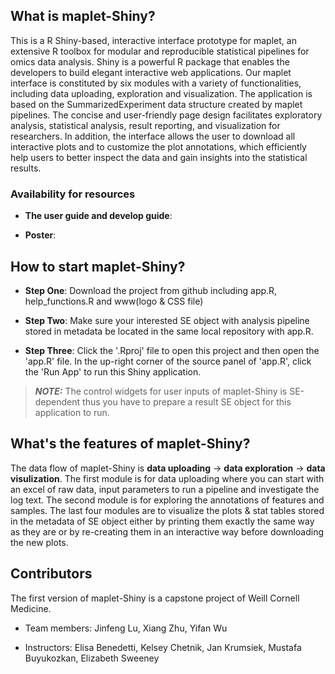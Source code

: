 ## What is maplet-Shiny?

This is a R Shiny-based, interactive interface prototype for maplet, an extensive R toolbox for modular and reproducible statistical pipelines for omics data analysis. Shiny is a powerful R package that enables the developers to build elegant interactive web applications. Our maplet interface is constituted by six modules with a variety of functionalities, including data uploading, exploration and visualization. The application is based on the SummarizedExperiment data structure created by maplet pipelines. The concise and user-friendly page design facilitates exploratory analysis, statistical analysis, result reporting, and visualization for researchers. In addition, the interface allows the user to download all interactive plots and to customize the plot annotations, which efficiently help users to better inspect the data and gain insights into the statistical results. 


### Availability for resources

- **The user guide and develop guide**:

- **Poster**:

## How to start maplet-Shiny?

- **Step One**: Download the project from github including app.R, help_functions.R and www(logo & CSS file)

- **Step Two**: Make sure your interested SE object with analysis pipeline stored in metadata be located in the same local repository with app.R.

- **Step Three**: Click the '.Rproj' file to open this project and then open the 'app.R' file. In the up-right corner of the source panel of 'app.R', click the 'Run App' to run this Shiny application.

> **_NOTE:_** The control widgets for user inputs of maplet-Shiny is SE-dependent thus you have to prepare a result SE object for this application to run.

## What's the features of maplet-Shiny?

The data flow of maplet-Shiny is **data uploading** -> **data exploration** -> **data visulization**. The first module is for data uploading where you can start with an excel of raw data, input parameters to run a pipeline and investigate the log text. The second module is for exploring the annotations of features and samples. The last four modules are to visualize the plots & stat tables stored in the metadata of SE object either by printing them exactly the same way as they are or by re-creating them in an interactive way before downloading the new plots.

## Contributors

The first version of maplet-Shiny is a capstone project of Weill Cornell Medicine.

- Team members: Jinfeng Lu, Xiang Zhu, Yifan Wu

- Instructors: Elisa Benedetti, Kelsey Chetnik, Jan Krumsiek, Mustafa Buyukozkan, Elizabeth Sweeney
